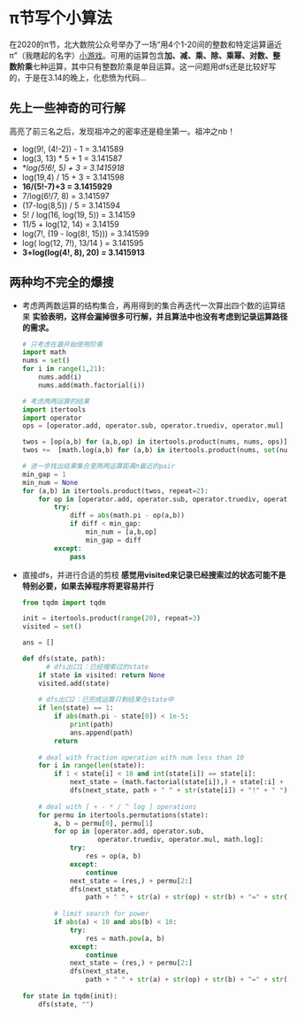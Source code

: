 # π节写个小算法
在2020的π节，北大数院公众号举办了一场“用4个1-20间的整数和特定运算逼近π”（我瞎起的名字）[小游戏](https://mp.weixin.qq.com/s/KSuIBBEoEpy5Nu-RKicuxQ)。可用的运算包含**加、减、乘、除、乘幂、对数、整数阶乘**七种运算，其中只有整数阶乘是单目运算。这一问题用dfs还是比较好写的，于是在3.14的晚上，化悲愤为代码...
## 先上一些神奇的可行解
高亮了前三名之后，发现祖冲之的密率还是稳坐第一。祖冲之nb！
- log(9!, (4!-2)) - 1 = 3.141589
- log(3, 13) * 5 + 1 = 3.141587
- **log(5!*6!, 5) + 3 = 3.1415918**
- log(19,4) / 15 + 3 = 3.141598
- **16/(5!-7)+3 = 3.1415929**
- 7/log(6!/7, 8) = 3.141597
- (17-log(8,5)) / 5 = 3.141594
- 5! / log(16, log(19, 5)) = 3.14159
- 11/5 + log(12, 14) = 3.14159
- log(7!, (19 - log(8!, 15))) = 3.141599
- log( log(12, 7!), 13/14 ) = 3.141595
- **3+log(log(4!, 8), 20) = 3.1415913**
## 两种均不完全的爆搜
- 考虑两两数运算的结构集合，再用得到的集合再迭代一次算出四个数的运算结果
  **实验表明，这样会漏掉很多可行解，并且算法中也没有考虑到记录运算路径的需求。**
  ```python
  # 只考虑在最开始使用阶乘
  import math
  nums = set()
  for i in range(1,21):
      nums.add(i)
      nums.add(math.factorial(i))
  ```
  ```python
  # 考虑两两运算的结果
  import itertools
  import operator
  ops = [operator.add, operator.sub, operator.truediv, operator.mul]
  
  twos = [op(a,b) for (a,b,op) in itertools.product(nums, nums, ops)]
  twos +=  [math.log(a,b) for (a,b) in itertools.product(nums, set(nums)-set([1]))]
  ```
  ```python
  # 进一步找出结果集合里两两运算距离π最近的pair
  min_gap = 1
  min_num = None
  for (a,b) in itertools.product(twos, repeat=2):
      for op in [operator.add, operator.sub, operator.truediv, operator.mul, math.log]:
          try:
              diff = abs(math.pi - op(a,b))
              if diff < min_gap:
                  min_num = [a,b,op]
                  min_gap = diff
          except:
              pass
  ```
- 直接dfs，并进行合适的剪枝
  **感觉用visited来记录已经搜索过的状态可能不是特别必要，如果去掉程序将更容易并行**
  ```python
  from tqdm import tqdm
  
  init = itertools.product(range(20), repeat=3)
  visited = set()
  
  ans = []
  
  def dfs(state, path):
    	# dfs出口1：已经搜索过的state
      if state in visited: return None
      visited.add(state)
      
      # dfs出口2：已完成运算只剩结果在state中
      if len(state) == 1:
          if abs(math.pi - state[0]) < 1e-5:
              print(path)
              ans.append(path)
          return
      
      # deal with fraction operation with num less than 10
      for i in range(len(state)):
          if 1 < state[i] < 10 and int(state[i]) == state[i]:
              next_state = (math.factorial(state[i]),) + state[:i] + state[i+1:]
              dfs(next_state, path + " " + str(state[i]) + "!" + " ")
              
      # deal with [ + - * / ^ log ] operations
      for permu in itertools.permutations(state):
          a, b = permu[0], permu[1]
          for op in [operator.add, operator.sub, 
                     operator.truediv, operator.mul, math.log]:
              try:
                  res = op(a, b)
              except:
                  continue
              next_state = (res,) + permu[2:]
              dfs(next_state, 
                  path + " " + str(a) + str(op) + str(b) + "=" + str(res) + " ")
          
          # limit search for power
          if abs(a) < 10 and abs(b) < 10:
              try:
                  res = math.pow(a, b)
              except:
                  continue
              next_state = (res,) + permu[2:]
              dfs(next_state, 
                  path + " " + str(a) + str(op) + str(b) + "=" + str(res) + " ")
              
  for state in tqdm(init):
      dfs(state, "")
  ```
  
